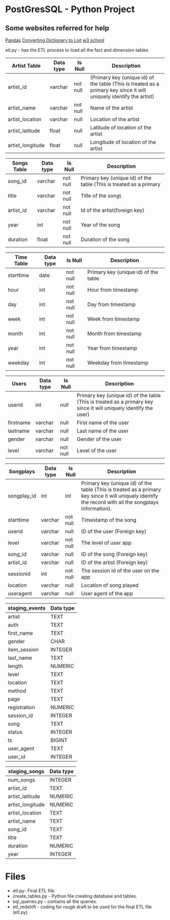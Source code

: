 # PostGresSQL - Python Project

## Some websites referred for help

[Pandas](https://pandas.pydata.org/pandas-docs/stable/reference/api/pandas.DataFrame.html)
[Converting Dictionary to List](https://stackoverflow.com/questions/1679384/converting-dictionary-to-list)
[w3 school](www.w3schools.com)

etl.py - has the ETL process to load all the fact and dimension tables

|Artist Table | Data type | Is Null | Description|
|-------------|-----------|----------|-----------|
|artist_id | varchar | not null | (Primary key (unique id) of the table (This is treated as a primary key since it will uniquely identify the artist)|
|artist_name | varchar | not null | Name of the artist|
|artist_location | varchar | null | Location of the artist|
|artist_latitude | float | null | Latitude of location of the artist|
|artist_longitude | float | null | Longitude of location of the artist|

|Songs Table | Data type | Is Null | Description|
|------------|-----------|---------|--------------
|song_id | varchar | not null | Primary key (unique id) of the table (This is treated as a primary |key since it will uniquely identify the song)|
|title | varchar | not null | Title of the song\
|artist_id | varchar | not null | Id of the artist(foreign key)|
|year | int | not null | Year of the song|
|duration | float | not null | Duration of the song|

| Time Table | Data type | Is Null | Description |
|------------|-----------|---------|-------------|
|starttime | date | not null | Primary key (unique id) of the table|
|hour | int | not null | Hour from timestamp|
|day | int | not null | Day from timestamp|
|week | int | not null | Week from timestamp|
|month | int | not null | Month from timestamp|
|year | int | not null | Year from timestamp|
|weekday | int | not null | Weekday from timestamp|

|Users | Data type | Is Null | Description|
|------|-----------|---------|------------|
userid | int | null | Primary key (unique id) of the table (This is treated as a primary key since it will uniquely identify the user)
firstname | varchar | null | First name of the user
lastname | varchar | null | Last name of the user
gender | varchar | null | Gender of the user
level | varchar | not null | Level of the user

|Songplays | Data type | Is Null | Description|
|----------|-----------|---------|------------|
|songplay_id | int | int | Primary key (unique id) of the table (This is treated as a primary key since it will uniquely identify the record with all the songplays information).|
|starttime | varchar | not null | Timestamp of the song|
|userid | varchar | null | ID of the user (Foreign key)|
|level | varchar | not null | The level of user app|
|song_id | varchar | null | ID of the song (Foreign key)|
|artist_id | varchar | null | ID of the artist (Foreign key)|
|sessionid | int | not null | The session id of the user on the app|
|location | varchar | null | Location of song played|
|useragent | varchar | null | User agent of the app|


|staging_events| Data type |
|------------|-----------|
|artist |TEXT|
|auth | TEXT|
|first_name |TEXT|
|gender | CHAR|
|item_session | INTEGER|
|last_name |TEXT|
|length |NUMERIC|
|level |TEXT|
|location |TEXT|
|method |TEXT|
|page |TEXT|
|registration |NUMERIC|
|session_id |INTEGER|
|song |TEXT|
|status |INTEGER|
|ts |BIGINT|
|user_agent |TEXT|
|user_id |INTEGER|


|staging_songs |Data type |
|------------|-----------|
|num_songs |INTEGER|
|artist_id |TEXT|
|artist_latitude |NUMERIC|
|artist_longitude |NUMERIC|
|artist_location |TEXT|
|artist_name |TEXT|
|song_id |TEXT|
|title |TEXT|
|duration |NUMERIC|
|year |INTEGER|


# Files

* etl.py- Final ETL file.
* create_tables.py - Python file creating database and tables.
* sql_queries.py - contains all the queries.
* etl_redshift - coding for rough draft to be used for the final ETL file (etl.py)

